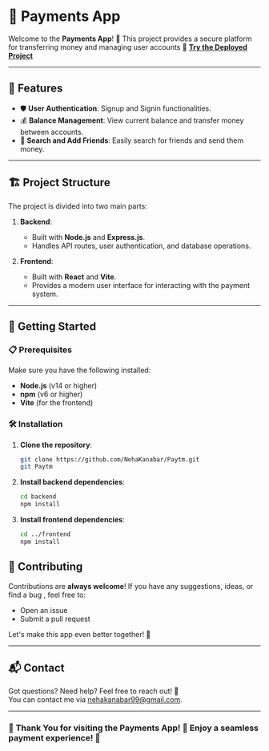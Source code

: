 # 💸 Payments App

Welcome to the **Payments App**! 🎉 This project provides a secure platform for transferring money and managing user accounts 
🔗 **[Try the Deployed Project](https://paytm-frontend-swart.vercel.app/)**

---

## 🌟 Features

- 🛡️ **User Authentication**: Signup and Signin functionalities.
- 💰 **Balance Management**: View current balance and transfer money between accounts.
- 👥 **Search and Add Friends**: Easily search for friends and send them money.

---

## 🏗️ Project Structure

The project is divided into two main parts:

1. **Backend**: 
   - Built with **Node.js** and **Express.js**.
   - Handles API routes, user authentication, and database operations.

2. **Frontend**: 
   - Built with **React** and **Vite**.
   - Provides a modern user interface for interacting with the payment system.

---

## 🚀 Getting Started

### 📋 Prerequisites

Make sure you have the following installed:

- **Node.js** (v14 or higher)
- **npm** (v6 or higher)
- **Vite** (for the frontend)

### 🛠️ Installation

1. **Clone the repository**:

   ```bash
   git clone https://github.com/NehaKanabar/Paytm.git
   git Paytm
   ```

2. **Install backend dependencies**:

   ```bash
   cd backend
   npm install
   ```

3. **Install frontend dependencies**:

   ```bash
   cd ../frontend
   npm install
   ```

## 🤝 Contributing

Contributions are **always welcome**! If you have any suggestions, ideas, or find a bug , feel free to:

- Open an issue
- Submit a pull request

Let's make this app even better together! 💪

---

## 📬 Contact

Got questions? Need help? Feel free to reach out! 💌  
You can contact me via [nehakanabar99@gmail.com](mailto:nehakanabar99@gmail.com).

---

### 🎉 **Thank You** for visiting the Payments App! 🌟 Enjoy a seamless payment experience! 💸
